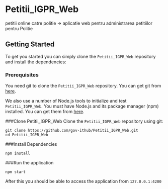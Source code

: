 # Petitii_IGPR_Web
petitii online catre politie -> aplicatie web pentru administrarea petitiilor pentru Politie

## Getting Started

To get you started you can simply clone the `Petitii_IGPR_Web` repository and install the dependencies:

### Prerequisites

You need git to clone the `Petitii_IGPR_Web` repository. You can get git from [here][git].

We also use a number of Node.js tools to initialize and test `Petitii_IGPR_Web`. You must have Node.js
and its package manager (npm) installed. You can get them from [here][node].

###Clone Petitii_IGPR_Web
Clone the `Petitii_IGPR_Web` repository using git:

    git clone https://github.com/gov-ithub/Petitii_IGPR_Web.git
    cd Petitii_IGPR_Web

###Install Dependencies

    npm install

###Run the application

    npm start

After this you should be able to access the application from `127.0.0.1:4200`

[git]: https://git-scm.com/
[node]: https://nodejs.org/